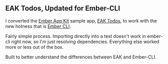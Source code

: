 ## EAK Todos, Updated for Ember-CLI

I converted the [Ember App Kit](https://github.com/stefanpenner/ember-app-kit) sample app, [EAK Todos](https://github.com/stefanpenner/ember-app-kit-todos), to work with the new hotness that is [Ember CLI](https://github.com/stefanpenner/ember-cli).

Fairly simple process.  Importing directly into a test doesn't work in ember-cli right now, so I'm just resolving dependencies.  Everything else worked more or less out of the box.

Built to better understand the differences between EAK and Ember-CLI.

